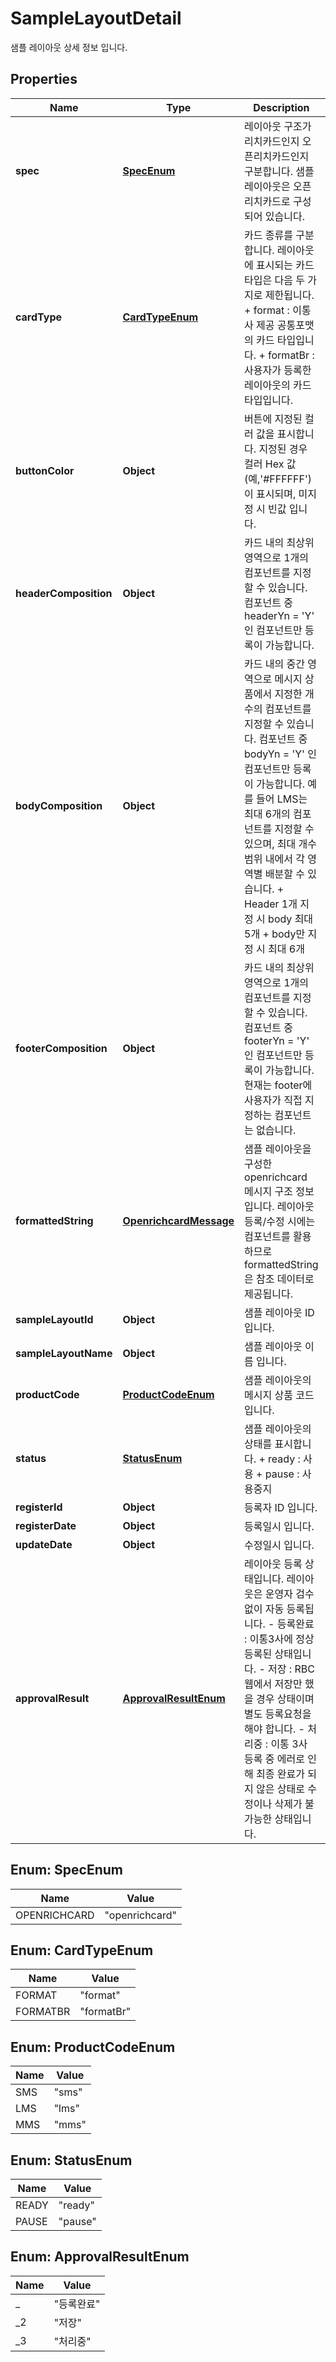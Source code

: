 

# SampleLayoutDetail

샘플 레이아웃 상세 정보 입니다.

## Properties

| Name | Type | Description | Notes |
|------------ | ------------- | ------------- | -------------|
|**spec** | [**SpecEnum**](#SpecEnum) | 레이아웃 구조가 리치카드인지 오픈리치카드인지 구분합니다. 샘플 레이아웃은 오픈리치카드로 구성되어 있습니다.  |  [optional] |
|**cardType** | [**CardTypeEnum**](#CardTypeEnum) | 카드 종류를 구분합니다.   레이아웃에 표시되는 카드 타입은 다음 두 가지로 제한됩니다.   + format : 이통사 제공 공통포맷의 카드 타입입니다.     + formatBr : 사용자가 등록한 레이아웃의 카드 타입입니다.  |  [optional] |
|**buttonColor** | **Object** | 버튼에 지정된 컬러 값을 표시합니다.   지정된 경우 컬러 Hex 값(예,&#39;#FFFFFF&#39;)이 표시되며, 미지정 시 빈값 입니다.    |  [optional] |
|**headerComposition** | **Object** | 카드 내의 최상위 영역으로 1개의 컴포넌트를 지정할 수 있습니다.   컴포넌트 중 headerYn &#x3D; &#39;Y&#39; 인 컴포넌트만 등록이 가능합니다.  |  [optional] |
|**bodyComposition** | **Object** | 카드 내의 중간 영역으로 메시지 상품에서 지정한 개수의 컴포넌트를 지정할 수 있습니다.   컴포넌트 중 bodyYn &#x3D; &#39;Y&#39; 인 컴포넌트만 등록이 가능합니다.   예를 들어 LMS는 최대 6개의 컴포넌트를 지정할 수 있으며, 최대 개수 범위 내에서 각 영역별 배분할 수 있습니다.           + Header 1개 지정 시 body 최대 5개     + body만 지정 시 최대 6개  |  [optional] |
|**footerComposition** | **Object** | 카드 내의 최상위 영역으로 1개의 컴포넌트를 지정할 수 있습니다.   컴포넌트 중 footerYn &#x3D; &#39;Y&#39; 인 컴포넌트만 등록이 가능합니다.   현재는 footer에 사용자가 직접 지정하는 컴포넌트는 없습니다.  |  [optional] |
|**formattedString** | [**OpenrichcardMessage**](OpenrichcardMessage.md) | 샘플 레이아웃을 구성한 openrichcard 메시지 구조 정보 입니다.   레이아웃 등록/수정 시에는 컴포넌트를 활용하므로 formattedString 은 참조 데이터로 제공됩니다.    |  [optional] |
|**sampleLayoutId** | **Object** | 샘플 레이아웃 ID 입니다. |  [optional] |
|**sampleLayoutName** | **Object** | 샘플 레이아웃 이름 입니다. |  [optional] |
|**productCode** | [**ProductCodeEnum**](#ProductCodeEnum) | 샘플 레이아웃의 메시지 상품 코드 입니다. |  [optional] |
|**status** | [**StatusEnum**](#StatusEnum) | 샘플 레이아웃의 상태를 표시합니다.      + ready : 사용     + pause : 사용중지  |  [optional] |
|**registerId** | **Object** | 등록자 ID 입니다. |  [optional] |
|**registerDate** | **Object** | 등록일시 입니다. |  [optional] |
|**updateDate** | **Object** | 수정일시 입니다. |  [optional] |
|**approvalResult** | [**ApprovalResultEnum**](#ApprovalResultEnum) | 레이아웃 등록 상태입니다. 레이아웃은 운영자 검수 없이 자동 등록됩니다.        - 등록완료 : 이통3사에 정상 등록된 상태입니다.                   - 저장 : RBC 웹에서 저장만 했을 경우 상태이며 별도 등록요청을 해야 합니다.     - 처리중 : 이통 3사 등록 중 에러로 인해 최종 완료가 되지 않은 상태로 수정이나 삭제가 불가능한 상태입니다.     |  [optional] |



## Enum: SpecEnum

| Name | Value |
|---- | -----|
| OPENRICHCARD | &quot;openrichcard&quot; |



## Enum: CardTypeEnum

| Name | Value |
|---- | -----|
| FORMAT | &quot;format&quot; |
| FORMATBR | &quot;formatBr&quot; |



## Enum: ProductCodeEnum

| Name | Value |
|---- | -----|
| SMS | &quot;sms&quot; |
| LMS | &quot;lms&quot; |
| MMS | &quot;mms&quot; |



## Enum: StatusEnum

| Name | Value |
|---- | -----|
| READY | &quot;ready&quot; |
| PAUSE | &quot;pause&quot; |



## Enum: ApprovalResultEnum

| Name | Value |
|---- | -----|
| _ | &quot;등록완료&quot; |
| _2 | &quot;저장&quot; |
| _3 | &quot;처리중&quot; |



